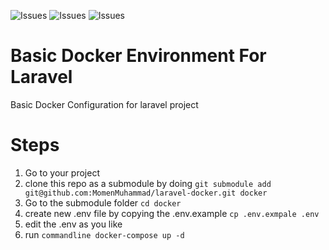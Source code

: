 ![Issues](https://img.shields.io/github/issues/MomenMuhammad/laravel-docker)
![Issues](https://img.shields.io/github/forks/MomenMuhammad/laravel-docker)
![Issues](https://img.shields.io/github/stars/MomenMuhammad/laravel-docker)
# Basic Docker Environment For Laravel
Basic Docker Configuration for laravel project
# Steps
1. Go to your project 
2. clone this repo as a submodule by doing ``` git submodule add git@github.com:MomenMuhammad/laravel-docker.git docker ```
3. Go to the submodule folder ``` cd docker ```
4. create new .env file by copying the .env.example ```cp .env.exmpale .env```
5. edit the .env as you like
6. run ```commandline docker-compose up -d```
